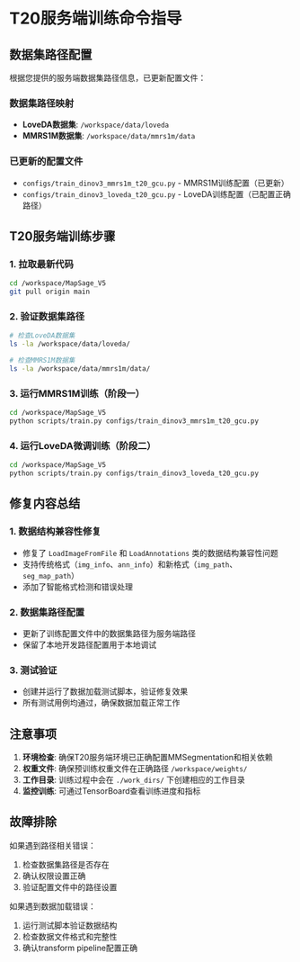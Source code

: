 # T20服务端训练命令指导

## 数据集路径配置

根据您提供的服务端数据集路径信息，已更新配置文件：

### 数据集路径映射
- **LoveDA数据集**: `/workspace/data/loveda`
- **MMRS1M数据集**: `/workspace/data/mmrs1m/data`

### 已更新的配置文件
- `configs/train_dinov3_mmrs1m_t20_gcu.py` - MMRS1M训练配置（已更新）
- `configs/train_dinov3_loveda_t20_gcu.py` - LoveDA训练配置（已配置正确路径）

## T20服务端训练步骤

### 1. 拉取最新代码
```bash
cd /workspace/MapSage_V5
git pull origin main
```

### 2. 验证数据集路径
```bash
# 检查LoveDA数据集
ls -la /workspace/data/loveda/

# 检查MMRS1M数据集
ls -la /workspace/data/mmrs1m/data/
```

### 3. 运行MMRS1M训练（阶段一）
```bash
cd /workspace/MapSage_V5
python scripts/train.py configs/train_dinov3_mmrs1m_t20_gcu.py
```

### 4. 运行LoveDA微调训练（阶段二）
```bash
cd /workspace/MapSage_V5
python scripts/train.py configs/train_dinov3_loveda_t20_gcu.py
```

## 修复内容总结

### 1. 数据结构兼容性修复
- 修复了 `LoadImageFromFile` 和 `LoadAnnotations` 类的数据结构兼容性问题
- 支持传统格式（`img_info`、`ann_info`）和新格式（`img_path`、`seg_map_path`）
- 添加了智能格式检测和错误处理

### 2. 数据集路径配置
- 更新了训练配置文件中的数据集路径为服务端路径
- 保留了本地开发路径配置用于本地调试

### 3. 测试验证
- 创建并运行了数据加载测试脚本，验证修复效果
- 所有测试用例均通过，确保数据加载正常工作

## 注意事项

1. **环境检查**: 确保T20服务端环境已正确配置MMSegmentation和相关依赖
2. **权重文件**: 确保预训练权重文件在正确路径 `/workspace/weights/`
3. **工作目录**: 训练过程中会在 `./work_dirs/` 下创建相应的工作目录
4. **监控训练**: 可通过TensorBoard查看训练进度和指标

## 故障排除

如果遇到路径相关错误：
1. 检查数据集路径是否存在
2. 确认权限设置正确
3. 验证配置文件中的路径设置

如果遇到数据加载错误：
1. 运行测试脚本验证数据结构
2. 检查数据文件格式和完整性
3. 确认transform pipeline配置正确